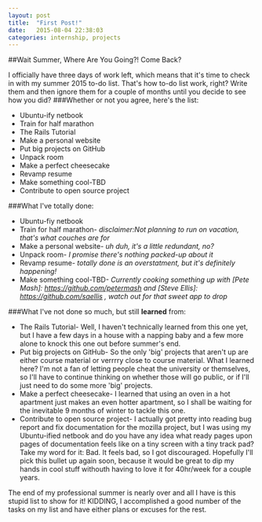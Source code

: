 ```yaml
---
layout: post
title:  "First Post!"
date:   2015-08-04 22:38:03
categories: internship, projects
---
```


##Wait Summer, Where Are You Going?! Come Back?

I officially have three days of work left, which means that it's time to check in with my summer 2015 to-do list. That's how to-do list work, right? Write them and then ignore them for a couple of months until you decide to see how you did? 
###Whether or not you agree, here's the list:
* Ubuntu-ify netbook
* Train for half marathon
* The Rails Tutorial
* Make a personal website
* Put big projects on GitHub
* Unpack room
* Make a perfect cheesecake
* Revamp resume
* Make something cool-TBD
* Contribute to open source project 

###What I've totally done:
* Ubuntu-fiy netbook
* Train for half marathon- *disclaimer:Not planning to run on vacation,
  that's what couches are for*
* Make a personal website- *uh duh, it's a little redundant, no?*
* Unpack room- *I promise there's nothing packed-up about it*
* Revamp resume- *totally done is an overstatment, but it's definitely 
  happening!*
* Make something cool-TBD- *Currently cooking something up with 
[Pete Mash]: https://github.com/petermash and [Steve Ellis]: https://github.com/saellis ,
 watch out for that sweet app to drop*

 ###What I've not done so much, but still **learned** from:
* The Rails Tutorial- Well, I haven't technically learned from this one 
  yet, but I have a few days in a house with a napping baby and a few 
  more alone to knock this one out before summer's end.
* Put big projects on GitHub- So the only 'big' projects that aren't up
  are either course material or verrrry close to course material. What I
  learned here? I'm not a fan of letting people cheat the university or 
  themselves, so I'll have to continue thinking on whether those will 
  go public, or if I'll just need to do some more 'big' projects.
* Make a perfect cheesecake- I learned that using an oven in a hot 
  apartment just makes an even hotter apartment, so I shall be waiting
  for the inevitable 9 months of winter to tackle this one.
* Contribute to open source project- I actually got pretty into reading
  bug report and fix documentation for the mozilla project, but I was
  using my Ubuntu-ified netbook and do you have any idea what ready pages
  upon pages of documentation feels like on a tiny screen with a tiny 
  track pad? Take my word for it: Bad. It feels bad, so I got discouraged. 
  Hopefully I'll pick this bullet up again soon, because it would be great
  to dip my hands in cool stuff withouth having to love it for 40hr/week 
  for a couple years. 


The end of my professional summer is nearly over and all I have is this stupid list to show for it! KIDDING, I accomplished a good number of the tasks on my list and have either plans or excuses for the rest. 



